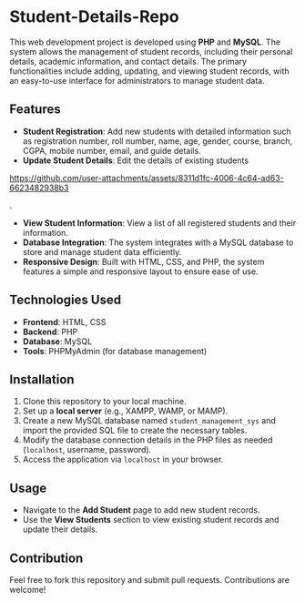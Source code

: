# Student-Details-Repo

This web development project is developed using **PHP** and **MySQL**. The system allows the management of student records, including their personal details, academic information, and contact details. The primary functionalities include adding, updating, and viewing student records, with an easy-to-use interface for administrators to manage student data.

## Features
- **Student Registration**: Add new students with detailed information such as registration number, roll number, name, age, gender, course, branch, CGPA, mobile number, email, and guide details.
- **Update Student Details**: Edit the details of existing students

https://github.com/user-attachments/assets/8311d1fc-4006-4c64-ad63-6623482938b3

.
- **View Student Information**: View a list of all registered students and their information.
- **Database Integration**: The system integrates with a MySQL database to store and manage student data efficiently.
- **Responsive Design**: Built with HTML, CSS, and PHP, the system features a simple and responsive layout to ensure ease of use.

## Technologies Used
- **Frontend**: HTML, CSS
- **Backend**: PHP
- **Database**: MySQL
- **Tools**: PHPMyAdmin (for database management)

## Installation
1. Clone this repository to your local machine.
2. Set up a **local server** (e.g., XAMPP, WAMP, or MAMP).
3. Create a new MySQL database named `student_management_sys` and import the provided SQL file to create the necessary tables.
4. Modify the database connection details in the PHP files as needed (`localhost`, username, password).
5. Access the application via `localhost` in your browser.

## Usage
- Navigate to the **Add Student** page to add new student records.
- Use the **View Students** section to view existing student records and update their details.

## Contribution
Feel free to fork this repository and submit pull requests. Contributions are welcome!

